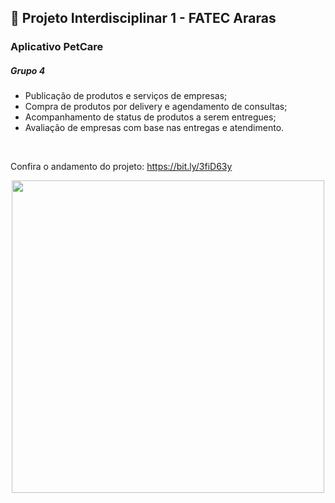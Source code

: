 ## 🐇 Projeto Interdisciplinar 1 - FATEC Araras

### Aplicativo PetCare

##### Grupo 4



* Publicação de produtos e serviços de empresas;
* Compra de produtos por delivery e agendamento de consultas;
* Acompanhamento de status de produtos a serem entregues;
* Avaliação de empresas com base nas entregas e atendimento.
<br>

Confira o andamento do projeto: https://bit.ly/3fiD63y 


<p align="center">
  <img width="500" height="500" src="https://user-images.githubusercontent.com/71787801/117539333-8f800900-afe0-11eb-88ce-53de21063181.png">
</p>

